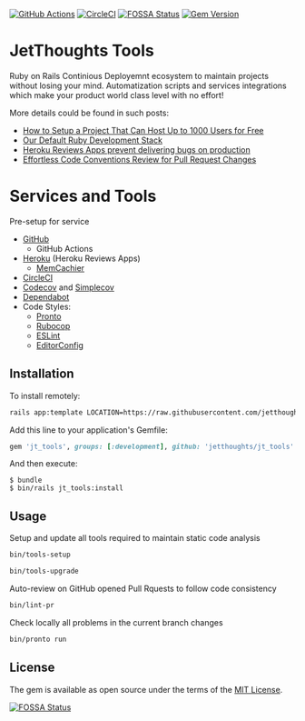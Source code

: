 [![GitHub Actions](https://github.com/jetthoughts/jt_tools/workflows/Test/badge.svg?branch=master)](https://github.com/jetthoughts/jt_tools/actions?query=workflow%3ATest)
[![CircleCI](https://circleci.com/gh/jetthoughts/jt_tools.svg?style=svg)](https://circleci.com/gh/jetthoughts/jt_tools)
[![FOSSA Status](https://app.fossa.io/api/projects/git%2Bgithub.com%2Fjetthoughts%2Fjt_tools.svg?type=shield)](https://app.fossa.io/projects/git%2Bgithub.com%2Fjetthoughts%2Fjt_tools?ref=badge_shield)
[![Gem Version](https://badge.fury.io/rb/jt_tools.svg)](https://badge.fury.io/rb/jt_tools)

# JetThoughts Tools

Ruby on Rails Continious Deployemnt ecosystem to maintain projects without losing your mind.
Automatization scripts and services integrations which make your product world class level with no effort!

More details could be found in such posts:

* [How to Setup a Project That Can Host Up to 1000 Users for Free](https://jtway.co/how-to-setup-a-project-that-can-host-up-to-1000-users-for-free-ab59ad3edaf1)
* [Our Default Ruby Development Stack](https://jtway.co/our-default-ruby-development-stack-9d7e80ef21df)
* [Heroku Reviews Apps prevent delivering bugs on production](https://jtway.co/make-master-stable-again-b15c9ff3b129)
* [Effortless Code Conventions Review for Pull Request Changes](https://jtway.co/effortless-code-review-for-pull-request-changes-241206b1cb04)

# Services and Tools

Pre-setup for service 

* [GitHub](https://github.com)
  * GitHub Actions
* [Heroku](https://jtway.co/make-master-stable-again-b15c9ff3b129) (Heroku Reviews Apps)
  * [MemCachier](https://www.memcachier.com/)
* [CircleCI](https://circleci.com/)
* [Codecov](https://codecov.io/) and [Simplecov](https://github.com/colszowka/simplecov)
* [Dependabot](https://dependabot.com/)
* Code Styles:
  * [Pronto](https://jtway.co/effortless-code-review-for-pull-request-changes-241206b1cb04)
  * [Rubocop](https://github.com/rubocop-hq/rubocop)
  * [ESLint](https://eslint.org/)
  * [EditorConfig](https://editorconfig.org/)

## Installation

To install remotely:

```bash
rails app:template LOCATION=https://raw.githubusercontent.com/jetthoughts/jt_tools/master/template.rb
```

Add this line to your application's Gemfile:

```ruby
gem 'jt_tools', groups: [:development], github: 'jetthoughts/jt_tools'
```

And then execute:

    $ bundle
    $ bin/rails jt_tools:install


## Usage

Setup and update all tools required to maintain static code analysis

```bash
bin/tools-setup

bin/tools-upgrade
```

Auto-review on GitHub opened Pull Rquests to follow code consistency

```bash
bin/lint-pr
```

Check locally all problems in the current branch changes

```bash
bin/pronto run
```

## License

The gem is available as open source under the terms of the [MIT License](https://opensource.org/licenses/MIT).


[![FOSSA Status](https://app.fossa.io/api/projects/git%2Bgithub.com%2Fjetthoughts%2Fjt_tools.svg?type=large)](https://app.fossa.io/projects/git%2Bgithub.com%2Fjetthoughts%2Fjt_tools?ref=badge_large)
